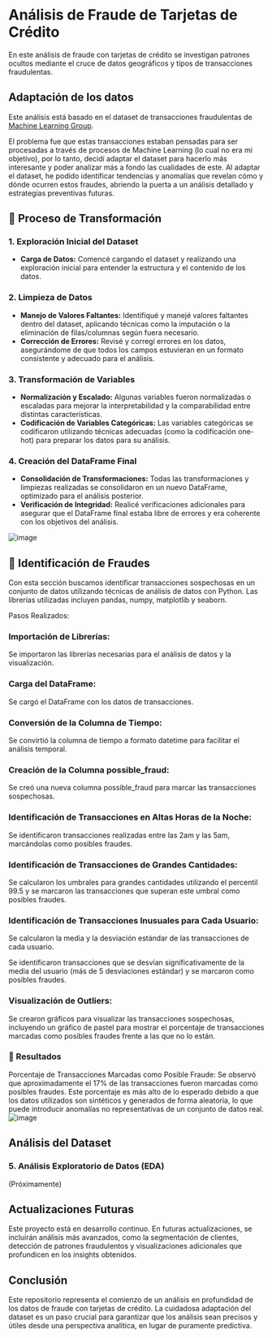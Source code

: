 # Análisis de Fraude de Tarjetas de Crédito
En este análisis de fraude con tarjetas de crédito se investigan patrones ocultos mediante el cruce de datos geográficos y tipos de transacciones fraudulentas. 

## Adaptación de los datos
Este análisis está basado en el dataset de transacciones fraudulentas de [Machine Learning Group](https://www.kaggle.com/datasets/mlg-ulb/creditcardfraud?resource=download).

El problema fue que estas transacciones estaban pensadas para ser procesadas a través de procesos de Machine Learning (lo cual no era mi objetivo), por lo tanto, decidí adaptar el dataset para hacerlo más interesante y poder analizar más a fondo las cualidades de este.
Al adaptar el dataset, he podido identificar tendencias y anomalías que revelan cómo y dónde ocurren estos fraudes, abriendo la puerta a un análisis detallado y estrategias preventivas futuras.

## 🔨 Proceso de Transformación 

### 1. **Exploración Inicial del Dataset**
   - **Carga de Datos:** Comencé cargando el dataset y realizando una exploración inicial para entender la estructura y el contenido de los datos.

### 2. **Limpieza de Datos**
   - **Manejo de Valores Faltantes:** Identifiqué y manejé valores faltantes dentro del dataset, aplicando técnicas como la imputación o la eliminación de filas/columnas según fuera necesario.
   - **Corrección de Errores:** Revisé y corregí errores en los datos, asegurándome de que todos los campos estuvieran en un formato consistente y adecuado para el análisis.

### 3. **Transformación de Variables**
   - **Normalización y Escalado:** Algunas variables fueron normalizadas o escaladas para mejorar la interpretabilidad y la comparabilidad entre distintas características.
   - **Codificación de Variables Categóricas:** Las variables categóricas se codificaron utilizando técnicas adecuadas (como la codificación one-hot) para preparar los datos para su análisis.

### 4. **Creación del DataFrame Final**
   - **Consolidación de Transformaciones:** Todas las transformaciones y limpiezas realizadas se consolidaron en un nuevo DataFrame, optimizado para el análisis posterior.
   - **Verificación de Integridad:** Realicé verificaciones adicionales para asegurar que el DataFrame final estaba libre de errores y era coherente con los objetivos del análisis.

![image](https://github.com/user-attachments/assets/967de6ce-c9bc-4103-9f50-8787d9912ca2)

## 🔎 Identificación de Fraudes

Con esta sección buscamos identificar transacciones sospechosas en un conjunto de datos utilizando técnicas de análisis de datos con Python. Las librerías utilizadas incluyen pandas, numpy, matplotlib y seaborn.

Pasos Realizados:

### Importación de Librerías:
Se importaron las librerías necesarias para el análisis de datos y la visualización.

### Carga del DataFrame:
Se cargó el DataFrame con los datos de transacciones.

### Conversión de la Columna de Tiempo:
Se convirtió la columna de tiempo a formato datetime para facilitar el análisis temporal.

### Creación de la Columna possible_fraud:
Se creó una nueva columna possible_fraud para marcar las transacciones sospechosas.

### Identificación de Transacciones en Altas Horas de la Noche:
Se identificaron transacciones realizadas entre las 2am y las 5am, marcándolas como posibles fraudes.

### Identificación de Transacciones de Grandes Cantidades:
Se calcularon los umbrales para grandes cantidades utilizando el percentil 99.5 y se marcaron las transacciones que superan este umbral como posibles fraudes.

### Identificación de Transacciones Inusuales para Cada Usuario:
Se calcularon la media y la desviación estándar de las transacciones de cada usuario.

Se identificaron transacciones que se desvían significativamente de la media del usuario (más de 5 desviaciones estándar) y se marcaron como posibles fraudes.

### Visualización de Outliers:
Se crearon gráficos para visualizar las transacciones sospechosas, incluyendo un gráfico de pastel para mostrar el porcentaje de transacciones marcadas como posibles fraudes frente a las que no lo están.

### 🧠 Resultados
Porcentaje de Transacciones Marcadas como Posible Fraude:
Se observó que aproximadamente el 17% de las transacciones fueron marcadas como posibles fraudes. Este porcentaje es más alto de lo esperado debido a que los datos utilizados son sintéticos y generados de forma aleatoria, lo que puede introducir anomalías no representativas de un conjunto de datos real.
![image](https://github.com/user-attachments/assets/fccbcb7b-8375-4ee1-8984-dd39bb0966e4)

## Análisis del Dataset

### 5. **Análisis Exploratorio de Datos (EDA)**
   (Próximamente)

## Actualizaciones Futuras
Este proyecto está en desarrollo continuo. En futuras actualizaciones, se incluirán análisis más avanzados, como la segmentación de clientes, detección de patrones fraudulentos y visualizaciones adicionales que profundicen en los insights obtenidos.

## Conclusión
Este repositorio representa el comienzo de un análisis en profundidad de los datos de fraude con tarjetas de crédito. La cuidadosa adaptación del dataset es un paso crucial para garantizar que los análisis sean precisos y útiles desde una perspectiva analítica, en lugar de puramente predictiva.
